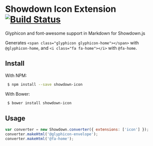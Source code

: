 Showdown Icon Extension [![Build Status](https://travis-ci.org/dbtek/showdown-icon.svg?branch=master)](https://travis-ci.org/dbtek/showdown-icon)
=======================

Glyphicon and font-awesome support in Markdown for Showdown.js

Generates ```<span class="glyphicon glyphicon-home"></span>``` with ```@glyphicon-home```,
and ```<i class="fa fa-home"></i>``` with ```@fa-home```.


## Install
With NPM:  
```bash
 $ npm install --save showdown-icon
```

With Bower:  
```bash
 $ bower install showdown-icon
```

## Usage
```js
var converter = new Showdown.converter({ extensions: ['icon'] });
converter.makeHtml('@glyphicon-envelope');
converter.makeHtml('@fa-home');
```
